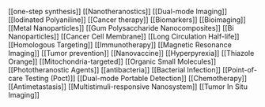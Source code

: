 [[one-step synthesis]]
[[Nanotheranostics]]
[[Dual-mode Imaging]]
[[Iodinated Polyaniline]]
[[Cancer therapy]]
[[Biomarkers]]
[[Bioimaging]]
[[Metal Nanoparticles]]
[[Gum Polysaccharide Nanocomposites]]
[[Bi Nanoparticles]]
[[Cancer Cell Membrane]]
[[Long Circulation Half-life]]
[[Homologous Targeting]]
[[Immunotherapy]]
[[Magnetic Resonance Imaging]]
[[Tumor prevention]]
[[Nanovaccine]]
[[Hyperpyrexia]]
[[Thiazole Orange]]
[[Mitochondria-targeted]]
[[Organic Small Molecules]]
[[Phototheranostic Agents]]
[[antibacteria]]
[[Bacterial Infection]]
[[Point-of-care Testing (Poct)]]
[[Dual-mode Portable Detection]]
[[Chemotherapy]]
[[Antimetastasis]]
[[Multistimuli-responsive Nanosystem]]
[[Tumor In Situ Imaging]]
